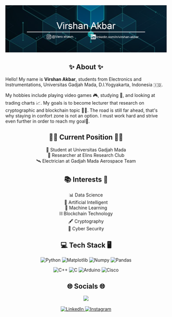 <img src="banner.png"  alt="Profile Banner"  />

<h2 align="center">✨ About ✨</h2>
<p align="left">
  Hello! My name is <b>Virshan Akbar</b>, students from Electronics and Instrumentations, Universitas Gadjah Mada, D.I.Yogyakarta, Indonesia 🇮🇩.
</p>
<p align="left">
  My hobbies include playing video games 🎮, studying 📕, and looking at trading charts 📈. My goals is to become lecturer that research on cryptographic and blockchain topic 👨‍🏫. The road is still far ahead, that's why staying in confort zone is not an option. I must work hard and strive even further in order to reach my goal📍.
</p>

<h2 align="center">👨‍💻 Current Position 👨‍💻</h2>
<p align="center">
  📓 Student at Universitas Gadjah Mada<br>
  🔭 Researcher at Elins Research Club<br>
  🛰️ Electrician at Gadjah Mada Aerospace Team<br>
</p>

<h2 align="center">📚 Interests 🔬</h2>
<p align="center">
  📊 Data Science<br>
  🤖 Artificial Intelligent<br>
  🧠 Machine Learning<br>
  ⛓ Blockchain Technology<br>
  🖋️ Cryptography<br>
  🔐 Cyber Security<br>
</p>

<h2 align="center">💻 Tech Stack 🖥️</h2>
<p align="center">
  <img src="https://img.shields.io/badge/python-3670A0?style=for-the-badge&logo=python&logoColor=ffdd54" alt="Python">
  <img src="https://img.shields.io/badge/Matplotlib-%23ffffff.svg?style=for-the-badge&logo=Matplotlib&logoColor=black" alt="Matplotlib">
  <img src="https://img.shields.io/badge/numpy-%23013243.svg?style=for-the-badge&logo=numpy&logoColor=white" alt="Numpy">
  <img src="https://img.shields.io/badge/pandas-%23150458.svg?style=for-the-badge&logo=pandas&logoColor=white" alt="Pandas">
<p align="center">
  <img src="https://img.shields.io/badge/c++-%2300599C.svg?style=for-the-badge&logo=c%2B%2B&logoColor=white" alt="C++">
  <img src="https://img.shields.io/badge/c-%2300599C.svg?style=for-the-badge&logo=c&logoColor=white" alt="C">
  <img src="https://img.shields.io/badge/-Arduino-00979D?style=for-the-badge&logo=Arduino&logoColor=white" alt="Arduino">
  <img src="https://img.shields.io/badge/cisco-%23049fd9.svg?style=for-the-badge&logo=cisco&logoColor=black" alt="Cisco">
  

<h2 align="center">🌐 Socials 🌐</h2>
<p align="center">
  <a href="https://www.github.com/VirshanAkbar" target="_blank" rel="noreferrer"><img
src="https://img.shields.io/github/followers/VirshanAkbar?logo=github&style=for-the-badge&color=0891b2&labelColor=1c1917" /></a> 
</p>

<p align="center">
  <a href="https://www.linkedin.com/in/virshan-akbar" target="_blank" rel="noreferrer">
    <img src="https://img.shields.io/badge/linkedin-%230077B5.svg?style=for-the-badge&logo=linkedin&logoColor=white" alt="LinkedIn">
  </a>
  <a href="http://www.instagram.com/viero.shawn" target="_blank" rel="noreferrer">
    <img src="https://img.shields.io/badge/Instagram-%23E4405F.svg?style=for-the-badge&logo=Instagram&logoColor=white" alt="Instagram">
  </a>
</p>
